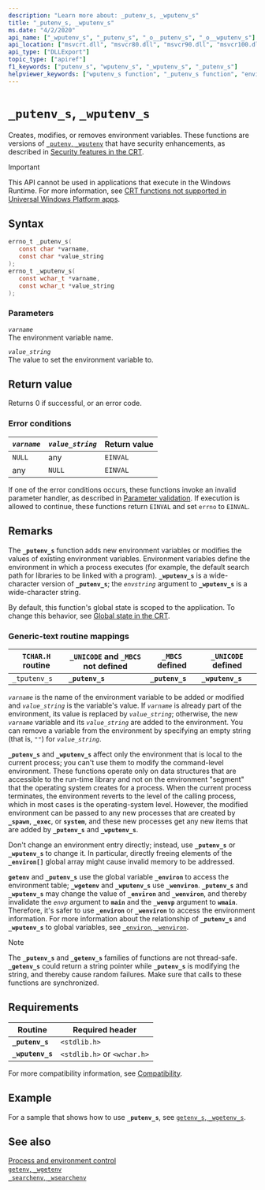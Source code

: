 ```yaml
---
description: "Learn more about: _putenv_s, _wputenv_s"
title: "_putenv_s, _wputenv_s"
ms.date: "4/2/2020"
api_name: ["_wputenv_s", "_putenv_s", "_o__putenv_s", "_o__wputenv_s"]
api_location: ["msvcrt.dll", "msvcr80.dll", "msvcr90.dll", "msvcr100.dll", "msvcr100_clr0400.dll", "msvcr110.dll", "msvcr110_clr0400.dll", "msvcr120.dll", "msvcr120_clr0400.dll", "ucrtbase.dll", "api-ms-win-crt-environment-l1-1-0.dll"]
api_type: ["DLLExport"]
topic_type: ["apiref"]
f1_keywords: ["putenv_s", "wputenv_s", "_wputenv_s", "_putenv_s"]
helpviewer_keywords: ["wputenv_s function", "_putenv_s function", "environment variables, deleting", "putenv_s function", "_wputenv_s function", "environment variables, creating", "environment variables, modifying"]
---
```

# `_putenv_s`, `_wputenv_s`

Creates, modifies, or removes environment variables. These functions are versions of [`_putenv`, `_wputenv`](putenv-wputenv.md) that have security enhancements, as described in [Security features in the CRT](../security-features-in-the-crt.md).

> [!IMPORTANT]
> This API cannot be used in applications that execute in the Windows Runtime. For more information, see [CRT functions not supported in Universal Windows Platform apps](../../cppcx/crt-functions-not-supported-in-universal-windows-platform-apps.md).

## Syntax

```C
errno_t _putenv_s(
   const char *varname,
   const char *value_string
);
errno_t _wputenv_s(
   const wchar_t *varname,
   const wchar_t *value_string
);
```

### Parameters

*`varname`*\
The environment variable name.

*`value_string`*\
The value to set the environment variable to.

## Return value

Returns 0 if successful, or an error code.

### Error conditions

| *`varname`* | *`value_string`* | Return value |
|---|---|---|
| `NULL` | any | `EINVAL` |
| any | `NULL` | `EINVAL` |

If one of the error conditions occurs, these functions invoke an invalid parameter handler, as described in [Parameter validation](../parameter-validation.md). If execution is allowed to continue, these functions return `EINVAL` and set `errno` to `EINVAL`.

## Remarks

The **`_putenv_s`** function adds new environment variables or modifies the values of existing environment variables. Environment variables define the environment in which a process executes (for example, the default search path for libraries to be linked with a program). **`_wputenv_s`** is a wide-character version of **`_putenv_s`**; the *`envstring`* argument to **`_wputenv_s`** is a wide-character string.

By default, this function's global state is scoped to the application. To change this behavior, see [Global state in the CRT](../global-state.md).

### Generic-text routine mappings

| `TCHAR.H` routine | `_UNICODE` and `_MBCS` not defined | `_MBCS` defined | `_UNICODE` defined |
|---|---|---|---|
| `_tputenv_s` | **`_putenv_s`** | **`_putenv_s`** | **`_wputenv_s`** |

*`varname`* is the name of the environment variable to be added or modified and *`value_string`* is the variable's value. If *`varname`* is already part of the environment, its value is replaced by *`value_string`*; otherwise, the new *`varname`* variable and its *`value_string`* are added to the environment. You can remove a variable from the environment by specifying an empty string (that is, `""`) for *`value_string`*.

**`_putenv_s`** and **`_wputenv_s`** affect only the environment that is local to the current process; you can't use them to modify the command-level environment. These functions operate only on data structures that are accessible to the run-time library and not on the environment "segment" that the operating system creates for a process. When the current process terminates, the environment reverts to the level of the calling process, which in most cases is the operating-system level. However, the modified environment can be passed to any new processes that are created by **`_spawn`**, **`_exec`**, or **`system`**, and these new processes get any new items that are added by **`_putenv_s`** and **`_wputenv_s`**.

Don't change an environment entry directly; instead, use **`_putenv_s`** or **`_wputenv_s`** to change it. In particular, directly freeing elements of the **`_environ[]`** global array might cause invalid memory to be addressed.

**`getenv`** and **`_putenv_s`** use the global variable **`_environ`** to access the environment table; **`_wgetenv`** and **`_wputenv_s`** use **`_wenviron`**. **`_putenv_s`** and **`_wputenv_s`** may change the value of **`_environ`** and **`_wenviron`**, and thereby invalidate the *`envp`* argument to **`main`** and the **`_wenvp`** argument to **`wmain`**. Therefore, it's safer to use **`_environ`** or **`_wenviron`** to access the environment information. For more information about the relationship of **`_putenv_s`** and **`_wputenv_s`** to global variables, see [`_environ`, `_wenviron`](../environ-wenviron.md).

> [!NOTE]
> The **`_putenv_s`** and **`_getenv_s`** families of functions are not thread-safe. **`_getenv_s`** could return a string pointer while **`_putenv_s`** is modifying the string, and thereby cause random failures. Make sure that calls to these functions are synchronized.

## Requirements

| Routine | Required header |
|---|---|
| **`_putenv_s`** | `<stdlib.h>` |
| **`_wputenv_s`** | `<stdlib.h>` or `<wchar.h>` |

For more compatibility information, see [Compatibility](../compatibility.md).

## Example

For a sample that shows how to use **`_putenv_s`**, see [`getenv_s`, `_wgetenv_s`](getenv-s-wgetenv-s.md).

## See also

[Process and environment control](../process-and-environment-control.md)\
[`getenv`, `_wgetenv`](getenv-wgetenv.md)\
[`_searchenv`, `_wsearchenv`](searchenv-wsearchenv.md)
